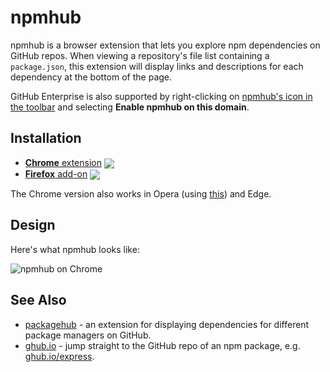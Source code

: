 # npmhub

[link-cws]: https://chrome.google.com/webstore/detail/npmhub/kbbbjimdjbjclaebffknlabpogocablj 'Version published on Chrome Web Store'
[link-amo]: https://addons.mozilla.org/en-US/firefox/addon/npm-hub/ 'Version published on Mozilla Add-ons'

npmhub is a browser extension that lets you explore npm dependencies on GitHub repos. When viewing a repository's file list containing a `package.json`, this extension will display links and descriptions for each dependency at the bottom of the page.

GitHub Enterprise is also supported by right-clicking on <a href="https://user-images.githubusercontent.com/1402241/32874388-e0c64150-cacc-11e7-9a50-eae3727fd3c2.png" target="_blank">npmhub's icon in the toolbar</a> and selecting <strong>Enable npmhub on this domain</strong>.

## Installation

- [**Chrome** extension][link-cws] [<img valign="middle" src="https://img.shields.io/chrome-web-store/v/kbbbjimdjbjclaebffknlabpogocablj.svg?label=%20">][link-cws]
- [**Firefox** add-on][link-amo] [<img valign="middle" src="https://img.shields.io/amo/v/npm-hub.svg?label=%20">][link-amo]

The Chrome version also works in Opera (using [this](https://addons.opera.com/en/extensions/details/download-chrome-extension-9/)) and Edge.

## Design

Here's what npmhub looks like:

![npmhub on Chrome](assets/npm-hub-screenshot.png)

## See Also

- [packagehub](https://github.com/BrainMaestro/packagehub) - an extension for displaying dependencies for different package managers on GitHub.
- [ghub.io](http://ghub.io) - jump straight to the GitHub repo of an npm package, e.g. [ghub.io/express](http://ghub.io/express).

